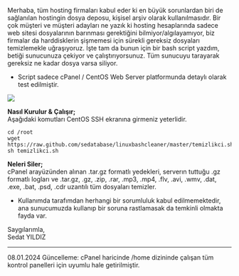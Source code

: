 Merhaba, tüm hosting firmaları kabul eder ki en büyük sorunlardan biri de sağlanılan hostingin dosya deposu, kişisel arşiv olarak kullanılmasıdır.
Bir çok müşteri ve müşteri adayları ne yazık ki hosting hesaplarında sadece web sitesi dosyalarının barınması gerektiğini bilmiyor/algılayamıyor, biz firmalar da harddisklerin şişmemesi için sürekli gereksiz dosyaları temizlemekle uğraşıyoruz.
İşte tam da bunun için bir bash script yazdım, betiği sunucunuza çekiyor ve çalıştırıyorsunuz. Tüm sunucuyu tarayarak gereksiz ne kadar dosya varsa siliyor.

- Script sadece cPanel / CentOS Web Server platformunda detaylı olarak test edilmiştir. 

<img src="https://i.ibb.co/y8TFkXs/temizlikci.png">

<b>Nasıl Kurulur & Çalışır;</b><br>
Aşağıdaki komutları CentOS SSH ekranına girmeniz yeterlidir.

```
cd /root
wget https://raw.github.com/sedatabase/linuxbashcleaner/master/temizlikci.sh
sh temizlikci.sh
```

<b>Neleri Siler;</b><br>
cPanel arayüzünden alınan .tar.gz formatlı yedekleri, serverın tuttuğu .gz formatlı logları ve .tar.gz, .gz, .zip, .rar, .mp3, .mp4, .flv, .avi, .wmv, .dat, .exe, .bat, .psd, .cdr uzantılı tüm dosyaları temizler.

- Kullanımda tarafımdan herhangi bir sorumluluk kabul edilmemektedir, ana sunucumuzda kullanıp bir soruna rastlamasak da temkinli olmakta fayda var.

Saygılarımla,<br>
Sedat YILDIZ

<hr>

08.01.2024 Güncelleme:
cPanel haricinde /home dizininde çalışan tüm kontrol panelleri için uyumlu hale getirilmiştir.

